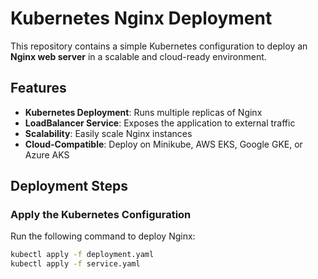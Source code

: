 # Kubernetes Nginx Deployment 

This repository contains a simple Kubernetes configuration to deploy an **Nginx web server** in a scalable and cloud-ready environment.

##  Features
-  **Kubernetes Deployment**: Runs multiple replicas of Nginx
-  **LoadBalancer Service**: Exposes the application to external traffic
-  **Scalability**: Easily scale Nginx instances
-  **Cloud-Compatible**: Deploy on Minikube, AWS EKS, Google GKE, or Azure AKS

## Deployment Steps

### Apply the Kubernetes Configuration
Run the following command to deploy Nginx:
```sh
kubectl apply -f deployment.yaml
kubectl apply -f service.yaml
